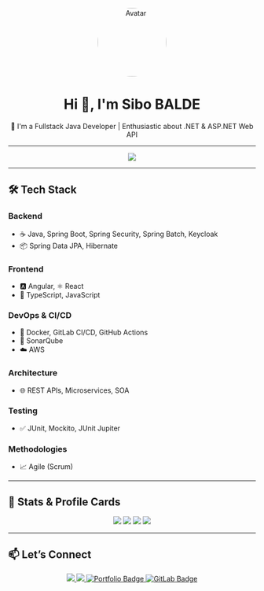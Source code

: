 <!-- Avatar central -->
<p align="center">
  <img src="https://github.com/SIBO-BALDE.png" width="140" alt="Avatar" style="border-radius:50%;" />
</p>

<h1 align="center">Hi 👋, I'm Sibo BALDE</h1>

<p align="center">
  🔭 I'm a Fullstack Java Developer |  Enthusiastic about .NET & ASP.NET Web API
</p>

---

<p align="center">
  <img src="https://skillicons.dev/icons?i=html,css,sass,js,ts,tailwind,bootstrap,materialui,figma,react,angular,java,spring,mysql,postgres,mongodb,docker,git,github,gitlab,jenkins,aws,vscode,intellij,cs" />
</p>


---

## 🛠️ Tech Stack

### Backend
- ☕ Java, Spring Boot, Spring Security, Spring Batch, Keycloak  
- 📦 Spring Data JPA, Hibernate

### Frontend
- 🅰️ Angular, ⚛️ React  
- 📝 TypeScript, JavaScript

### DevOps & CI/CD
- 🐳 Docker, GitLab CI/CD, GitHub Actions  
- 🧪 SonarQube 
- ☁️ AWS

### Architecture
- 🌐 REST APIs, Microservices, SOA

### Testing
- ✅ JUnit, Mockito, JUnit Jupiter

### Methodologies
- 📈 Agile (Scrum)

---

## 📡 Stats & Profile Cards

<p align="center">
  <img src="https://github-profile-summary-cards.vercel.app/api/cards/profile-details?username=SIBO-BALDE&theme=tokyonight" />
  <img src="https://github-profile-summary-cards.vercel.app/api/cards/repos-per-language?username=SIBO-BALDE&theme=tokyonight" />
  <img src="https://github-profile-summary-cards.vercel.app/api/cards/most-commit-language?username=SIBO-BALDE&theme=tokyonight" />
  <img src="https://github-profile-summary-cards.vercel.app/api/cards/stats?username=SIBO-BALDE&theme=tokyonight" />
</p>

---

## 📫 Let’s Connect

<p align="center">
  <a href="https://www.linkedin.com/in/sibo-balde-b2492b207/">
    <img src="https://img.shields.io/badge/-LinkedIn-blue?style=flat-square&logo=Linkedin&logoColor=white" />
  </a>
  <a href="mailto:baldesibo@gmail.com">
    <img src="https://img.shields.io/badge/-Gmail-D14836?style=flat-square&logo=gmail&logoColor=white" />
  </a>
  <!-- Portfolio -->
<a href="https://portfoliobalde.netlify.app/">
  <img src="https://img.shields.io/badge/-Portfolio-000000?style=flat-square&logo=About.me&logoColor=white" alt="Portfolio Badge" />
</a>
  <!-- Portfolio -->
<a href="https://gitlab.com/baldesibo" target="_blank">
  <img src="https://img.shields.io/badge/GitLab-330F63?style=flat-square&logo=gitlab&logoColor=white" alt="GitLab Badge" />
</a>

</p>
